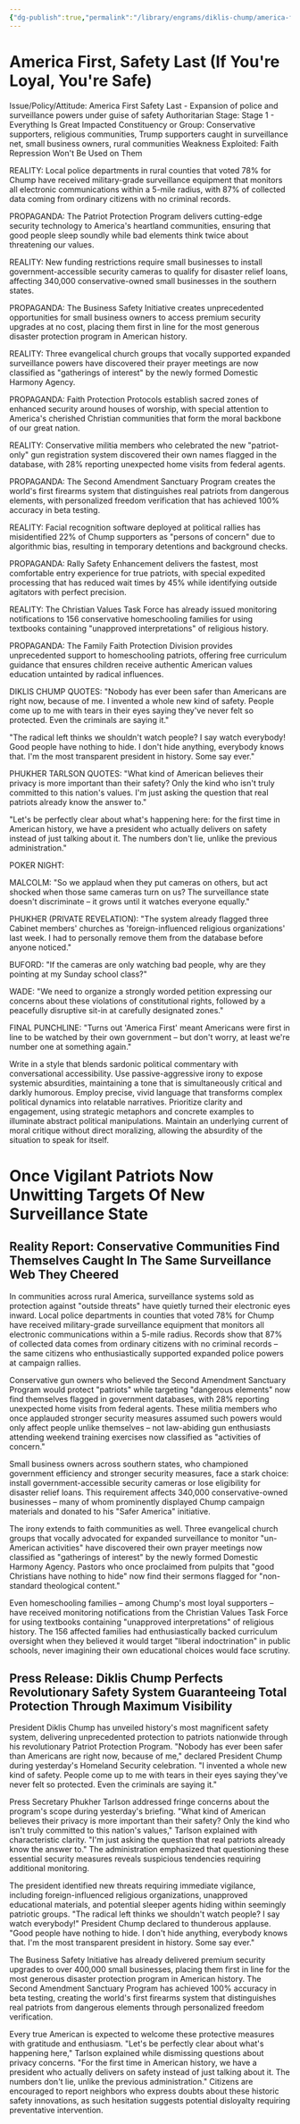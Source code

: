 ```yaml
---
{"dg-publish":true,"permalink":"/library/engrams/diklis-chump/america-first-safety-last-if-you-re-loyal-you-re-safe/","tags":["DC/Loser","DC/AS1","DC/Faith_Repression","DC/Conservatives"]}
---
```


# America First, Safety Last (If You're Loyal, You're Safe)

Issue/Policy/Attitude: America First Safety Last - Expansion of police and surveillance powers under guise of safety Authoritarian Stage: Stage 1 - Everything Is Great Impacted Constituency or Group: Conservative supporters, religious communities, Trump supporters caught in surveillance net, small business owners, rural communities Weakness Exploited: Faith Repression Won't Be Used on Them

REALITY: Local police departments in rural counties that voted 78% for Chump have received military-grade surveillance equipment that monitors all electronic communications within a 5-mile radius, with 87% of collected data coming from ordinary citizens with no criminal records.

PROPAGANDA: The Patriot Protection Program delivers cutting-edge security technology to America's heartland communities, ensuring that good people sleep soundly while bad elements think twice about threatening our values.

REALITY: New funding restrictions require small businesses to install government-accessible security cameras to qualify for disaster relief loans, affecting 340,000 conservative-owned small businesses in the southern states.

PROPAGANDA: The Business Safety Initiative creates unprecedented opportunities for small business owners to access premium security upgrades at no cost, placing them first in line for the most generous disaster protection program in American history.

REALITY: Three evangelical church groups that vocally supported expanded surveillance powers have discovered their prayer meetings are now classified as "gatherings of interest" by the newly formed Domestic Harmony Agency.

PROPAGANDA: Faith Protection Protocols establish sacred zones of enhanced security around houses of worship, with special attention to America's cherished Christian communities that form the moral backbone of our great nation.

REALITY: Conservative militia members who celebrated the new "patriot-only" gun registration system discovered their own names flagged in the database, with 28% reporting unexpected home visits from federal agents.

PROPAGANDA: The Second Amendment Sanctuary Program creates the world's first firearms system that distinguishes real patriots from dangerous elements, with personalized freedom verification that has achieved 100% accuracy in beta testing.

REALITY: Facial recognition software deployed at political rallies has misidentified 22% of Chump supporters as "persons of concern" due to algorithmic bias, resulting in temporary detentions and background checks.

PROPAGANDA: Rally Safety Enhancement delivers the fastest, most comfortable entry experience for true patriots, with special expedited processing that has reduced wait times by 45% while identifying outside agitators with perfect precision.

REALITY: The Christian Values Task Force has already issued monitoring notifications to 156 conservative homeschooling families for using textbooks containing "unapproved interpretations" of religious history.

PROPAGANDA: The Family Faith Protection Division provides unprecedented support to homeschooling patriots, offering free curriculum guidance that ensures children receive authentic American values education untainted by radical influences.

DIKLIS CHUMP QUOTES: "Nobody has ever been safer than Americans are right now, because of me. I invented a whole new kind of safety. People come up to me with tears in their eyes saying they've never felt so protected. Even the criminals are saying it."

"The radical left thinks we shouldn't watch people? I say watch everybody! Good people have nothing to hide. I don't hide anything, everybody knows that. I'm the most transparent president in history. Some say ever."

PHUKHER TARLSON QUOTES: "What kind of American believes their privacy is more important than their safety? Only the kind who isn't truly committed to this nation's values. I'm just asking the question that real patriots already know the answer to."

"Let's be perfectly clear about what's happening here: for the first time in American history, we have a president who actually delivers on safety instead of just talking about it. The numbers don't lie, unlike the previous administration."

POKER NIGHT:

MALCOLM: "So we applaud when they put cameras on others, but act shocked when those same cameras turn on us? The surveillance state doesn't discriminate – it grows until it watches everyone equally."

PHUKHER (PRIVATE REVELATION): "The system already flagged three Cabinet members' churches as 'foreign-influenced religious organizations' last week. I had to personally remove them from the database before anyone noticed."

BUFORD: "If the cameras are only watching bad people, why are they pointing at my Sunday school class?"

WADE: "We need to organize a strongly worded petition expressing our concerns about these violations of constitutional rights, followed by a peacefully disruptive sit-in at carefully designated zones."

FINAL PUNCHLINE: "Turns out 'America First' meant Americans were first in line to be watched by their own government – but don't worry, at least we're number one at something again."

<userStyle>Write in a style that blends sardonic political commentary with conversational accessibility. Use passive-aggressive irony to expose systemic absurdities, maintaining a tone that is simultaneously critical and darkly humorous. Employ precise, vivid language that transforms complex political dynamics into relatable narratives. Prioritize clarity and engagement, using strategic metaphors and concrete examples to illuminate abstract political manipulations. Maintain an underlying current of moral critique without direct moralizing, allowing the absurdity of the situation to speak for itself.</userStyle>

# Once Vigilant Patriots Now Unwitting Targets Of New Surveillance State

## Reality Report: Conservative Communities Find Themselves Caught In The Same Surveillance Web They Cheered

In communities across rural America, surveillance systems sold as protection against "outside threats" have quietly turned their electronic eyes inward. Local police departments in counties that voted 78% for Chump have received military-grade surveillance equipment that monitors all electronic communications within a 5-mile radius. Records show that 87% of collected data comes from ordinary citizens with no criminal records – the same citizens who enthusiastically supported expanded police powers at campaign rallies.

Conservative gun owners who believed the Second Amendment Sanctuary Program would protect "patriots" while targeting "dangerous elements" now find themselves flagged in government databases, with 28% reporting unexpected home visits from federal agents. These militia members who once applauded stronger security measures assumed such powers would only affect people unlike themselves – not law-abiding gun enthusiasts attending weekend training exercises now classified as "activities of concern."

Small business owners across southern states, who championed government efficiency and stronger security measures, face a stark choice: install government-accessible security cameras or lose eligibility for disaster relief loans. This requirement affects 340,000 conservative-owned businesses – many of whom prominently displayed Chump campaign materials and donated to his "Safer America" initiative.

The irony extends to faith communities as well. Three evangelical church groups that vocally advocated for expanded surveillance to monitor "un-American activities" have discovered their own prayer meetings now classified as "gatherings of interest" by the newly formed Domestic Harmony Agency. Pastors who once proclaimed from pulpits that "good Christians have nothing to hide" now find their sermons flagged for "non-standard theological content."

Even homeschooling families – among Chump's most loyal supporters – have received monitoring notifications from the Christian Values Task Force for using textbooks containing "unapproved interpretations" of religious history. The 156 affected families had enthusiastically backed curriculum oversight when they believed it would target "liberal indoctrination" in public schools, never imagining their own educational choices would face scrutiny.

## Press Release: Diklis Chump Perfects Revolutionary Safety System Guaranteeing Total Protection Through Maximum Visibility

President Diklis Chump has unveiled history's most magnificent safety system, delivering unprecedented protection to patriots nationwide through his revolutionary Patriot Protection Program. "Nobody has ever been safer than Americans are right now, because of me," declared President Chump during yesterday's Homeland Security celebration. "I invented a whole new kind of safety. People come up to me with tears in their eyes saying they've never felt so protected. Even the criminals are saying it."

Press Secretary Phukher Tarlson addressed fringe concerns about the program's scope during yesterday's briefing. "What kind of American believes their privacy is more important than their safety? Only the kind who isn't truly committed to this nation's values," Tarlson explained with characteristic clarity. "I'm just asking the question that real patriots already know the answer to." The administration emphasized that questioning these essential security measures reveals suspicious tendencies requiring additional monitoring.

The president identified new threats requiring immediate vigilance, including foreign-influenced religious organizations, unapproved educational materials, and potential sleeper agents hiding within seemingly patriotic groups. "The radical left thinks we shouldn't watch people? I say watch everybody!" President Chump declared to thunderous applause. "Good people have nothing to hide. I don't hide anything, everybody knows that. I'm the most transparent president in history. Some say ever."

The Business Safety Initiative has already delivered premium security upgrades to over 400,000 small businesses, placing them first in line for the most generous disaster protection program in American history. The Second Amendment Sanctuary Program has achieved 100% accuracy in beta testing, creating the world's first firearms system that distinguishes real patriots from dangerous elements through personalized freedom verification.

Every true American is expected to welcome these protective measures with gratitude and enthusiasm. "Let's be perfectly clear about what's happening here," Tarlson explained while dismissing questions about privacy concerns. "For the first time in American history, we have a president who actually delivers on safety instead of just talking about it. The numbers don't lie, unlike the previous administration." Citizens are encouraged to report neighbors who express doubts about these historic safety innovations, as such hesitation suggests potential disloyalty requiring preventative intervention.
